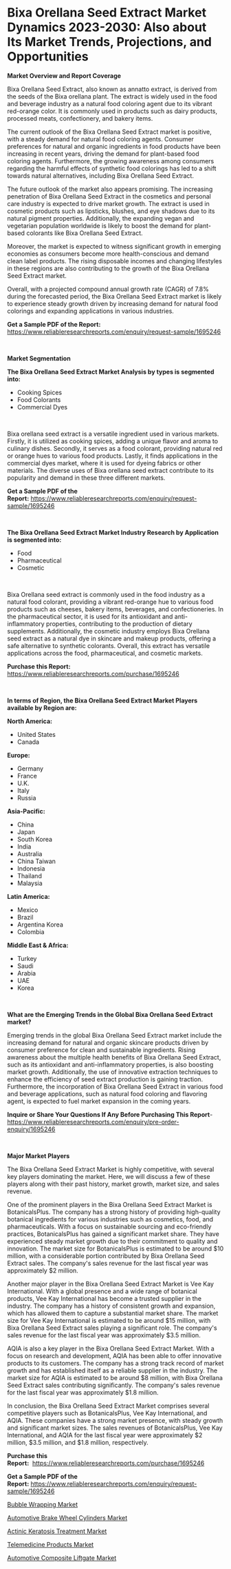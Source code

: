 <p><h1>Bixa Orellana Seed Extract Market Dynamics 2023-2030: Also about Its Market Trends, Projections, and Opportunities</h1></p><p><strong>Market Overview and Report Coverage</strong></p>
<p><p>Bixa Orellana Seed Extract, also known as annatto extract, is derived from the seeds of the Bixa orellana plant. The extract is widely used in the food and beverage industry as a natural food coloring agent due to its vibrant red-orange color. It is commonly used in products such as dairy products, processed meats, confectionery, and bakery items.</p><p>The current outlook of the Bixa Orellana Seed Extract market is positive, with a steady demand for natural food coloring agents. Consumer preferences for natural and organic ingredients in food products have been increasing in recent years, driving the demand for plant-based food coloring agents. Furthermore, the growing awareness among consumers regarding the harmful effects of synthetic food colorings has led to a shift towards natural alternatives, including Bixa Orellana Seed Extract.</p><p>The future outlook of the market also appears promising. The increasing penetration of Bixa Orellana Seed Extract in the cosmetics and personal care industry is expected to drive market growth. The extract is used in cosmetic products such as lipsticks, blushes, and eye shadows due to its natural pigment properties. Additionally, the expanding vegan and vegetarian population worldwide is likely to boost the demand for plant-based colorants like Bixa Orellana Seed Extract.</p><p>Moreover, the market is expected to witness significant growth in emerging economies as consumers become more health-conscious and demand clean label products. The rising disposable incomes and changing lifestyles in these regions are also contributing to the growth of the Bixa Orellana Seed Extract market.</p><p>Overall, with a projected compound annual growth rate (CAGR) of 7.8% during the forecasted period, the Bixa Orellana Seed Extract market is likely to experience steady growth driven by increasing demand for natural food colorings and expanding applications in various industries.</p></p>
<p><strong>Get a Sample PDF of the Report:</strong> <a href="https://www.reliableresearchreports.com/enquiry/request-sample/1695246">https://www.reliableresearchreports.com/enquiry/request-sample/1695246</a></p>
<p>&nbsp;</p>
<p><strong>Market Segmentation</strong></p>
<p><strong>The Bixa Orellana Seed Extract Market Analysis by types is segmented into:</strong></p>
<p><ul><li>Cooking Spices</li><li>Food Colorants</li><li>Commercial Dyes</li></ul></p>
<p>&nbsp;</p>
<p><p>Bixa orellana seed extract is a versatile ingredient used in various markets. Firstly, it is utilized as cooking spices, adding a unique flavor and aroma to culinary dishes. Secondly, it serves as a food colorant, providing natural red or orange hues to various food products. Lastly, it finds applications in the commercial dyes market, where it is used for dyeing fabrics or other materials. The diverse uses of Bixa orellana seed extract contribute to its popularity and demand in these three different markets.</p></p>
<p><strong>Get a Sample PDF of the Report:</strong>&nbsp;<a href="https://www.reliableresearchreports.com/enquiry/request-sample/1695246">https://www.reliableresearchreports.com/enquiry/request-sample/1695246</a></p>
<p>&nbsp;</p>
<p><strong>The Bixa Orellana Seed Extract Market Industry Research by Application is segmented into:</strong></p>
<p><ul><li>Food</li><li>Pharmaceutical</li><li>Cosmetic</li></ul></p>
<p>&nbsp;</p>
<p><p>Bixa Orellana seed extract is commonly used in the food industry as a natural food colorant, providing a vibrant red-orange hue to various food products such as cheeses, bakery items, beverages, and confectioneries. In the pharmaceutical sector, it is used for its antioxidant and anti-inflammatory properties, contributing to the production of dietary supplements. Additionally, the cosmetic industry employs Bixa Orellana seed extract as a natural dye in skincare and makeup products, offering a safe alternative to synthetic colorants. Overall, this extract has versatile applications across the food, pharmaceutical, and cosmetic markets.</p></p>
<p><strong>Purchase this Report:</strong>&nbsp; <a href="https://www.reliableresearchreports.com/purchase/1695246">https://www.reliableresearchreports.com/purchase/1695246</a></p>
<p>&nbsp;</p>
<p><strong>In terms of Region, the Bixa Orellana Seed Extract Market Players available by Region are:</strong></p>
<p>
    <p> <strong> North America: </strong>
        <ul>
            <li>United States</li>
            <li>Canada</li>
        </ul>
        </p> 
    <p> <strong> Europe: </strong>
        <ul>
            <li>Germany</li>
            <li>France</li>
            <li>U.K.</li>
            <li>Italy</li>
            <li>Russia</li>
        </ul>
        </p> 
    <p> <strong> Asia-Pacific: </strong>
        <ul>
            <li>China</li>
            <li>Japan</li>
            <li>South Korea</li>
            <li>India</li>
            <li>Australia</li>
            <li>China Taiwan</li>
            <li>Indonesia</li>
            <li>Thailand</li>
            <li>Malaysia</li>
        </ul>
        </p> 
    <p> <strong> Latin America: </strong>
        <ul>
            <li>Mexico</li>
            <li>Brazil</li>
            <li>Argentina Korea</li>
            <li>Colombia</li>
        </ul>
        </p> 
    <p> <strong> Middle East & Africa: </strong>
        <ul>
            <li>Turkey</li>
            <li>Saudi</li>
            <li>Arabia</li>
            <li>UAE</li>
            <li>Korea</li>
        </ul>
    </p>
    </p>
<p>&nbsp;</p>
<p><strong>What are the Emerging Trends in the Global Bixa Orellana Seed Extract market?</strong></p>
<p><p>Emerging trends in the global Bixa Orellana Seed Extract market include the increasing demand for natural and organic skincare products driven by consumer preference for clean and sustainable ingredients. Rising awareness about the multiple health benefits of Bixa Orellana Seed Extract, such as its antioxidant and anti-inflammatory properties, is also boosting market growth. Additionally, the use of innovative extraction techniques to enhance the efficiency of seed extract production is gaining traction. Furthermore, the incorporation of Bixa Orellana Seed Extract in various food and beverage applications, such as natural food coloring and flavoring agent, is expected to fuel market expansion in the coming years.</p></p>
<p><strong>Inquire or Share Your Questions If Any Before Purchasing This Report</strong>- <a href="https://www.reliableresearchreports.com/enquiry/pre-order-enquiry/1695246">https://www.reliableresearchreports.com/enquiry/pre-order-enquiry/1695246</a></p>
<p>&nbsp;</p>
<p><strong>Major Market Players</strong></p>
<p><p>The Bixa Orellana Seed Extract Market is highly competitive, with several key players dominating the market. Here, we will discuss a few of these players along with their past history, market growth, market size, and sales revenue.</p><p>One of the prominent players in the Bixa Orellana Seed Extract Market is BotanicalsPlus. The company has a strong history of providing high-quality botanical ingredients for various industries such as cosmetics, food, and pharmaceuticals. With a focus on sustainable sourcing and eco-friendly practices, BotanicalsPlus has gained a significant market share. They have experienced steady market growth due to their commitment to quality and innovation. The market size for BotanicalsPlus is estimated to be around $10 million, with a considerable portion contributed by Bixa Orellana Seed Extract sales. The company's sales revenue for the last fiscal year was approximately $2 million.</p><p>Another major player in the Bixa Orellana Seed Extract Market is Vee Kay International. With a global presence and a wide range of botanical products, Vee Kay International has become a trusted supplier in the industry. The company has a history of consistent growth and expansion, which has allowed them to capture a substantial market share. The market size for Vee Kay International is estimated to be around $15 million, with Bixa Orellana Seed Extract sales playing a significant role. The company's sales revenue for the last fiscal year was approximately $3.5 million.</p><p>AQIA is also a key player in the Bixa Orellana Seed Extract Market. With a focus on research and development, AQIA has been able to offer innovative products to its customers. The company has a strong track record of market growth and has established itself as a reliable supplier in the industry. The market size for AQIA is estimated to be around $8 million, with Bixa Orellana Seed Extract sales contributing significantly. The company's sales revenue for the last fiscal year was approximately $1.8 million.</p><p>In conclusion, the Bixa Orellana Seed Extract Market comprises several competitive players such as BotanicalsPlus, Vee Kay International, and AQIA. These companies have a strong market presence, with steady growth and significant market sizes. The sales revenues of BotanicalsPlus, Vee Kay International, and AQIA for the last fiscal year were approximately $2 million, $3.5 million, and $1.8 million, respectively.</p></p>
<p><strong>Purchase this Report:</strong>&nbsp;&nbsp;<a href="https://www.reliableresearchreports.com/purchase/1695246">https://www.reliableresearchreports.com/purchase/1695246</a></p>
<p></p>
<p><strong>Get a Sample PDF of the Report:</strong>&nbsp;<a href="https://www.reliableresearchreports.com/enquiry/request-sample/1695246">https://www.reliableresearchreports.com/enquiry/request-sample/1695246</a></p>
<p><p><a href="https://medium.com/@tatemonahan564856/decoding-bubble-wrapping-market-metrics-market-share-trends-and-growth-patterns-5932af608a4b">Bubble Wrapping Market</a></p><p><a href="https://github.com/ChiragRp1/Market-Research-Report-List-1/blob/main/automotive-brake-wheel-cylinders-market.md">Automotive Brake Wheel Cylinders Market</a></p><p><a href="https://www.linkedin.com/pulse/actinic-keratosis-treatment-market-size-2023-2030-global-sgkuc/">Actinic Keratosis Treatment Market</a></p><p><a href="https://www.linkedin.com/pulse/telemedicine-products-market-research-report-unlocks-analysis-eozec/">Telemedicine Products Market</a></p><p><a href="https://medium.com/@karleeprice2004/automotive-composite-liftgate-market-size-reveals-the-best-marketing-channels-in-global-industry-78ec2cb1c915">Automotive Composite Liftgate Market</a></p></p>